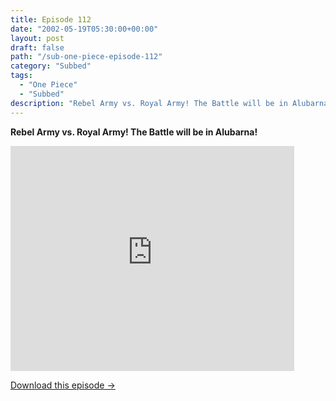 ```yaml
---
title: Episode 112
date: "2002-05-19T05:30:00+00:00"
layout: post
draft: false
path: "/sub-one-piece-episode-112"
category: "Subbed"
tags:
  - "One Piece"
  - "Subbed"
description: "Rebel Army vs. Royal Army! The Battle will be in Alubarna!"
---
```


**Rebel Army vs. Royal Army! The Battle will be in Alubarna!**

<iframe width="640" height="360" src="https://www.rapidvideo.com/e/FXOR43WKSC" frameborder="0" marginwidth=0 marginheight=0 scrolling=no allowfullscreen style="max-width:90%;"></iframe>

<a href="http://ouo.io/qs/eCodkFEQ?s=https://www.rapidvideo.com/d/FXOR43WKSC" class="styled_a">Download this episode →</a>

